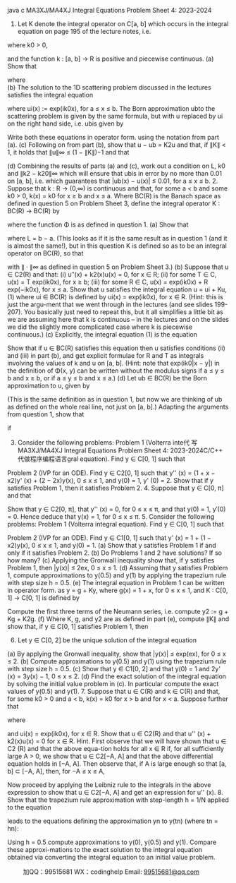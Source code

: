java c
MA3XJ/MA4XJ Integral Equations
Problem Sheet 4: 2023-2024
1. Let K denote the integral operator on C[a, b] which occurs in the integral equation on page 195 of the lecture notes, i.e.

where k0 > 0,

and the function k : [a, b] → R is positive and piecewise continuous.
(a) Show that

where   
(b) The solution to the 1D scattering problem discussed in the lectures satisfies the integral equation

where ui(x) := exp(ik0x), for a ≤ x ≤ b. The Born approximation ubto the scattering problem is given by the same formula, but with u replaced by ui on the right hand side, i.e. ubis given by

Write both these equations in operator form. using the notation from part (a).
(c) Following on from part (b), show that
u − ub = K2u
and that, if ∥K∥ < 1, it holds that
∥u∥∞ ≤ (1 − ∥K∥)−1
and that

(d) Combining the results of parts (a) and (c), work out a condition on L, k0 and ∥k2 − k20∥∞ which will ensure that ubis in error by no more than 0.01 on [a, b], i.e. which guarantees that
|ub(x) − u(x)| ≤ 0.01,
for a ≤ x ≤ b.
2. Suppose that k : R → (0,∞) is continuous and that, for some a < b and some k0 > 0,
k(x) = k0 for x ≥ b and x ≤ a.
Where BC(R) is the Banach space as defined in question 5 on Problem Sheet 3, define the integral operator K : BC(R) → BC(R) by

where the function Φ is as defined in question 1.
(a) Show that

where L = b − a. (This looks as if it is the same result as in question 1 (and it is almost the same!), but in this question K is defined so as to be an integral operator on BC(R), so that

with ∥ · ∥∞ as defined in question 5 on Problem Sheet 3.)
(b) Suppose that u ∈ C2(R) and that:
(i) u′′(x) + k2(x)u(x) = 0, for x ∈ R;
(ii) for some T ∈ C, u(x) = T exp(ik0x), for x ≥ b;
(iii) for some R ∈ C, u(x) = exp(ik0x) + R exp(−ik0x), for x ≤ a.
Show that u satisfies the integral equation
u = ui + Ku,                                                                                        (1)
where ui ∈ BC(R) is defined by ui(x) = exp(ik0x), for x ∈ R. (Hint: this is just the argu-ment that we went through in the lectures (and see slides 199-207). You basically just need to repeat this, but it all simplifies a little bit as we are assuming here that k is continuous – in the lectures and on the slides we did the slightly more complicated case where k is piecewise continuous.)
(c) Explicitly, the integral equation (1) is the equation

Show that if u ∈ BC(R) satisfies this equation then u satisfies conditions (ii) and (iii) in part (b), and get explicit formulae for R and T as integrals involving the values of k and u on [a, b]. (Hint: note that exp(ik0|x − y|) in the definition of Φ(x, y) can be written without the modulus signs if a ≤ y ≤ b and x ≥ b, or if a ≤ y ≤ b and x ≤ a.)
(d) Let ub ∈ BC(R) be the Born approximation to u, given by

(This is the same definition as in question 1, but now we are thinking of ub as defined on the whole real line, not just on [a, b].) Adapting the arguments from question 1, show that

if

3. Consider the following problems:
Problem 1 (Volterra inte代 写MA3XJ/MA4XJ Integral Equations Problem Sheet 4: 2023-2024C/C++
代做程序编程语言gral equation). Find y ∈ C[0, 1] such that

Problem 2 (IVP for an ODE). Find y ∈ C2[0, 1] such that
y'' (x) = (1 + x − x2)y' (x) + (2 − 2x)y(x), 0 ≤ x ≤ 1,
and y(0) = 1, y' (0) = 2.
Show that if y satisfies Problem 1, then it satisfies Problem 2.
4. Suppose that y ∈ C[0, π] and that

Show that y ∈ C2[0, π], that
y'' (x) = 0, for 0 ≤ x ≤ π,
and that y(0) = 1, y′(0) = 0. Hence deduce that y(x) = 1, for 0 ≤ x ≤ π.
5. Consider the following problems:
Problem 1 (Volterra integral equation). Find y ∈ C[0, 1] such that

Problem 2 (IVP for an ODE). Find y ∈ C1[0, 1] such that
y' (x) = 1 + (1 − x2)y(x), 0 ≤ x ≤ 1,
and y(0) = 1.
(a) Show that y satisfies Problem 1 if and only if it satisfies Problem 2.
(b) Do Problems 1 and 2 have solutions? If so how many?
(c) Applying the Gronwall inequality show that, if y satisfies Problem 1, then
|y(x)| ≤ 2ex,               0 ≤ x ≤ 1.
(d) Assuming that y satisfies Problem 1, compute approximations to y(0.5) and y(1) by applying the trapezium rule with step size h = 0.5.
(e) The integral equation in Problem 1 can be written in operator form. as y = g + Ky, where g(x) = 1 + x, for 0 ≤ x ≤ 1, and K : C[0, 1] → C[0, 1] is defined by

Compute the first three terms of the Neumann series, i.e. compute
y2 := g + Kg + K2g.
(f) Where K, g, and y2 are as defined in part (e), compute ∥K∥ and show that, if y ∈ C[0, 1] satisfies Problem 1, then

6. Let y ∈ C[0, 2] be the unique solution of the integral equation

(a) By applying the Gronwall inequality, show that |y(x)| ≤ exp(ex), for 0 ≤ x ≤ 2.
(b) Compute approximations to y(0.5) and y(1) using the trapezium rule with step size h = 0.5.
(c) Show that y ∈ C1[0, 2] and that y(0) = 1 and
2y' (x) = 3y(x) − 1, 0 ≤ x ≤ 2.
(d) Find the exact solution of the integral equation by solving the initial value problem in (c). In particular compute the exact values of y(0.5) and y(1).
7. Suppose that u ∈ C(R) and k ∈ C(R) and that, for some k0 > 0 and a < b, k(x) = k0 for x > b and for x < a. Suppose further that

where

and ui(x) = exp(ik0x), for x ∈ R. Show that u ∈ C2(R) and that
u'' (x) + k2(x)u(x) = 0
for x ∈ R.
Hint. First observe that we will have shown that u ∈ C2 (R) and that the above equa-tion holds for all x ∈ R if, for all sufficiently large A > 0, we show that u ∈ C2[−A, A] and that the above differential equation holds in [−A, A]. Then observe that, if A is large enough so that [a, b] ⊂ [−A, A], then, for −A ≤ x ≤ A,

Now proceed by applying the Leibniz rule to the integrals in the above expression to show that u ∈ C2[−A, A] and get an expression for u'' (x).
8. Show that the trapezium rule approximation with step-length h = 1/N applied to the equation

leads to the equations defining the approximation yn to y(tn) (where tn = hn):

Using h = 0.5 compute approximations to y(0), y(0.5) and y(1). Compare these approxi-mations to the exact solution to the integral equation obtained via converting the integral equation to an initial value problem.









         
加QQ：99515681  WX：codinghelp  Email: 99515681@qq.com
